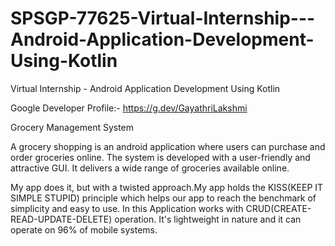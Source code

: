 # SPSGP-77625-Virtual-Internship---Android-Application-Development-Using-Kotlin
Virtual Internship - Android Application Development Using Kotlin

Google Developer Profile:- https://g.dev/GayathriLakshmi 

Grocery Management System

A grocery shopping is an android application where users can purchase and order groceries online. The system is developed with a user-friendly and attractive GUI. It delivers a wide range of groceries available online.

My app does it, but with a twisted approach.My app holds the KISS(KEEP IT SIMPLE STUPID) principle which helps our app to reach the benchmark of simplicity and easy to use. In this Application works with CRUD(CREATE-READ-UPDATE-DELETE) operation. It's lightweight in nature and it can operate on 96% of mobile systems.
